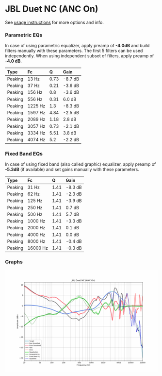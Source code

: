 # JBL Duet NC (ANC On)
See [usage instructions](https://github.com/jaakkopasanen/AutoEq#usage) for more options and info.

### Parametric EQs
In case of using parametric equalizer, apply preamp of **-4.0dB** and build filters manually
with these parameters. The first 5 filters can be used independently.
When using independent subset of filters, apply preamp of **-4.0 dB**.

| Type    | Fc      |    Q | Gain    |
|:--------|:--------|:-----|:--------|
| Peaking | 13 Hz   | 0.73 | -8.7 dB |
| Peaking | 37 Hz   | 0.21 | -3.6 dB |
| Peaking | 156 Hz  | 0.8  | -3.6 dB |
| Peaking | 556 Hz  | 0.31 | 6.0 dB  |
| Peaking | 1225 Hz | 1.3  | -8.3 dB |
| Peaking | 1597 Hz | 4.84 | -2.5 dB |
| Peaking | 2089 Hz | 1.18 | 2.8 dB  |
| Peaking | 3057 Hz | 0.73 | -2.1 dB |
| Peaking | 3334 Hz | 5.51 | 3.8 dB  |
| Peaking | 4074 Hz | 5.2  | -2.2 dB |

### Fixed Band EQs
In case of using fixed band (also called graphic) equalizer, apply preamp of **-5.3dB**
(if available) and set gains manually with these parameters.

| Type    | Fc       |    Q | Gain    |
|:--------|:---------|:-----|:--------|
| Peaking | 31 Hz    | 1.41 | -8.3 dB |
| Peaking | 62 Hz    | 1.41 | -2.3 dB |
| Peaking | 125 Hz   | 1.41 | -3.9 dB |
| Peaking | 250 Hz   | 1.41 | 0.7 dB  |
| Peaking | 500 Hz   | 1.41 | 5.7 dB  |
| Peaking | 1000 Hz  | 1.41 | -3.3 dB |
| Peaking | 2000 Hz  | 1.41 | 0.1 dB  |
| Peaking | 4000 Hz  | 1.41 | 0.0 dB  |
| Peaking | 8000 Hz  | 1.41 | -0.4 dB |
| Peaking | 16000 Hz | 1.41 | -0.3 dB |

### Graphs
![](./JBL%20Duet%20NC%20(ANC%20On).png)